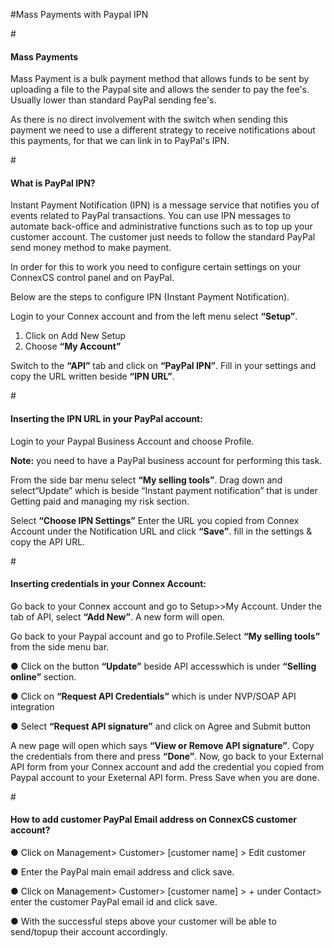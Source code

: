 #Mass Payments with Paypal IPN

#<h4>Mass Payments</h4>

Mass Payment is a bulk payment method that allows funds to be sent by uploading a file to the Paypal site and allows the sender to pay the fee's. Usually lower than standard PayPal sending fee's.

As there is no direct involvement with the switch when sending this payment we need to use a different strategy to receive notifications about this payments, for that we can link in to PayPal's IPN.

#<h4>What is PayPal IPN?</h4>

Instant Payment Notification (IPN) is a message service that notifies you of events related to PayPal transactions. You can use IPN messages to automate back-office and administrative functions such as to top up your customer account. The customer just needs to follow the standard PayPal send money method to make payment.

In order for this to work you need to configure certain settings on your ConnexCS control panel and on PayPal.

Below are the steps to configure IPN (Instant Payment Notification).

Login to your Connex account and from the left menu select <b>“Setup”</b>.

1. Click on Add New Setup
2. Choose <b>“My Account”</b>

Switch to the <b>“API”</b> tab and click on <b>“PayPal IPN”</b>.
Fill in your settings and copy the URL written beside <b>“IPN URL”</b>.

#<h4>Inserting the IPN URL in your PayPal account:</h4>

Login to your Paypal Business  Account and choose Profile. 

<b>Note:</b> you need to have a PayPal business account for performing this task.

From the side bar menu select <b>“My selling tools”</b>.
Drag down and select“Update” which is beside “Instant payment notification” that is under Getting paid and managing my risk section.

Select <b>“Choose IPN Settings”</b>
Enter the URL you copied from Connex Account under the Notification URL and click <b>“Save”</b>. fill in the settings & copy the API URL.

#<h4>Inserting credentials in your Connex Account:</h4>

Go back to your Connex account and go to Setup>>My Account. Under the tab of API, select <b>“Add New”</b>.  A new form will open.

Go back to your Paypal account and go to Profile.Select <b>“My selling tools”</b> from the side menu bar.

&#x25cf; Click on the button <b>“Update”</b> beside API accesswhich is under <b>“Selling online”</b> section.

&#x25cf; Click on <b>“Request API Credentials”</b> which is under NVP/SOAP API integration

&#x25cf; Select <b>“Request API signature”</b> and click on Agree and Submit button


A new page will open which says <b>“View or Remove API signature”</b>. Copy the credentials from there and press <b>“Done”</b>.
Now, go back to your External API form from your Connex account and add the credential you copied from Paypal account to your Exeternal API form. Press Save when you are done.

#<h4>How to add customer PayPal Email address on ConnexCS customer account?</h4>

&#x25cf; Click on Management> Customer> [customer name] > Edit customer

&#x25cf; Enter the PayPal main email address and click save.

&#x25cf; Click on Management> Customer> [customer name] > + under Contact> enter the customer PayPal email id and click save.

&#x25cf; With the successful steps above your customer will be able to send/topup their account accordingly.
